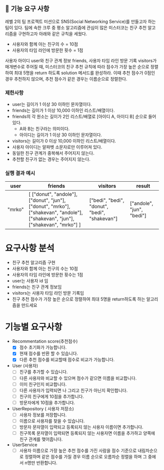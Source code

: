 ## 🚀 기능 요구 사항

레벨 2의 팀 프로젝트 미션으로 SNS(Social Networking Service)를 만들고자 하는 팀이 있다. 팀에 속한 크루 중 평소 알고리즘에 관심이 많은 미스터코는 친구 추천 알고리즘을 구현하고자 아래와 같은 규칙을 세웠다.

- 사용자와 함께 아는 친구의 수 = 10점 
- 사용자의 타임 라인에 방문한 횟수 = 1점

사용자 아이디 user와 친구 관계 정보 friends, 사용자 타임 라인 방문 기록 visitors가 매개변수로 주어질 때, 미스터코의 친구 추천 규칙에 따라 점수가 가장 높은 순으로 정렬하여 최대 5명을 return 하도록 solution 메서드를 완성하라. 이때 추천 점수가 0점인 경우 추천하지 않으며, 추천 점수가 같은 경우는 이름순으로 정렬한다.

### 제한사항

- user는 길이가 1 이상 30 이하인 문자열이다.
- friends는 길이가 1 이상 10,000 이하인 리스트/배열이다.
- friends의 각 원소는 길이가 2인 리스트/배열로 [아이디 A, 아이디 B] 순으로 들어있다.
  - A와 B는 친구라는 의미이다.
  - 아이디는 길이가 1 이상 30 이하인 문자열이다.
- visitors는 길이가 0 이상 10,000 이하인 리스트/배열이다.
- 사용자 아이디는 알파벳 소문자로만 이루어져 있다.
- 동일한 친구 관계가 중복해서 주어지지 않는다.
- 추천할 친구가 없는 경우는 주어지지 않는다.

### 실행 결과 예시

| user | friends | visitors | result |
| --- | --- | --- | --- |
| "mrko" | [ ["donut", "andole"], ["donut", "jun"], ["donut", "mrko"], ["shakevan", "andole"], ["shakevan", "jun"], ["shakevan", "mrko"] ] | ["bedi", "bedi", "donut", "bedi", "shakevan"] | ["andole", "jun", "bedi"] |



# 요구사항 분석

- 친구 추천 알고리즘 구현
- 사용자와 함께 아는 친구의 수는 10점
- 사용자의 타임 라인에 방문한 횟수는 1점
- user는 사용자 id 임
- friends는 친구 관계 정보임
- visitors는 사용자 타임 라인 방문 기록임
- 친구 추천 점수가 가장 높은 순으로 정렬하여 최대 5명을 return하도록 하는 알고리즘을 만드세요

# 기능별 요구사항

- Recommentation score(추천점수)
  - [x]  점수 초기화가 가능합니다.
  - [x]  현재 점수를 반환 할 수 있습니다.
  - [x]  다른 추천 점수를 비교할때 점수로 비교가 가능합니다.
- User (사용자)
  - [ ]  친구를 추가할 수 있습니다.
  - [ ]  다른 사용자와 비교할 수 있으며 점수가 같으면 이름을 비교합니다.
  - [ ]  이미 친구인지 비교합니다.
  - [ ]  다른 사용자가 입력되면 나 그리고 친구가 아닌지 확인합니다.
  - [ ]  친구의 친구에게 10점을 추가합니다.
  - [ ]  방문자에게 10점을 추가합니다.
- UserRepository ( 사용자 저장소)
  - [ ]  사용자 정보를 저장합니다.
  - [ ]  이름으로 사용자를 찾을 수 있습니다.
  - [ ]  방문자 문자열이 입력되고 등록되지 않는 사용자 이름이면 추가합니다.
  - [ ]  친구목록 문자열이 입력되면 등록되지 않는 사용자면 이름을 추가하고 양쪽에 친구 관계를 맺어줍니다.
- UserService
  - [ ]  사용자 이름으로 가장 높은 추천 점수를 가진 사람을 점수 기준으로 내림차순으로 정렬하며 같은 점수를 가질 경우 이름 순으로 오름차순 정렬을 하며 그 중에서 n명만 반환합니다.